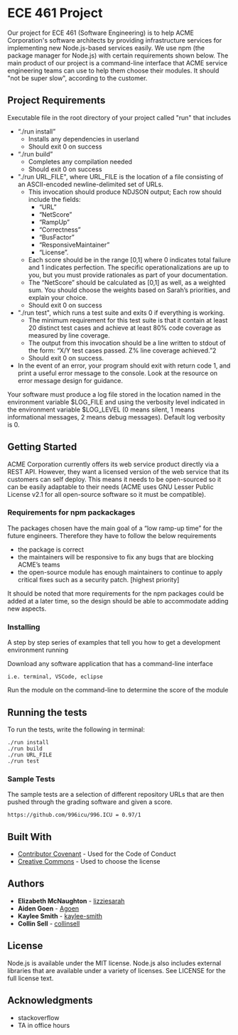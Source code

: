 # ECE 461 Project

Our project for ECE 461 (Software Engineering) is to help ACME Corporation's software architects by providing infrastructure services for implementing new Node.js-based services easily. We use npm (the package manager for Node.js) with certain requirements shown below. The main product of our project is a command-line interface that ACME service engineering teams can use to help them choose their modules. It should "not be super slow", according to the customer.

## Project Requirements

Executable file in the root directory of your project called "run" that includes
- “./run install”
    - Installs any dependencies in userland
    - Should exit 0 on success
- “./run build”
    - Completes any compilation needed
    - Should exit 0 on success
- "./run URL_FILE", where URL_FILE is the  location of a file consisting of an ASCII-encoded newline-delimited set of URLs.
    - This invocation should produce NDJSON output; Each row should include the fields:
        - “URL”
        - “NetScore”
        - “RampUp”
        - “Correctness”
        - “BusFactor”
        - “ResponsiveMaintainer”
        - “License”.
    - Each score should be in the range [0,1] where 0 indicates total failure and 1 indicates perfection. The specific operationalizations are up to you, but you must provide rationales as part of your documentation.
    - The “NetScore” should be calculated as [0,1] as well, as a weighted sum. You should choose the weights based on Sarah’s priorities, and explain your choice.
    - Should exit 0 on success
- "./run test", which runs a test suite and exits 0 if everything is working.
    - The minimum requirement for this test suite is that it contain at least 20 distinct test cases and achieve at least 80% code coverage as measured by line coverage.
    - The output from this invocation should be a line written to stdout of the form: “X/Y test cases passed. Z% line coverage achieved.”2
    - Should exit 0 on success.
- In the event of an error, your program should exit with return code 1, and print a useful error message to the console. Look at the resource on error message design for guidance.

Your software must produce a log file stored in the location named in the environment variable $LOG_FILE and using the verbosity level indicated in the environment variable $LOG_LEVEL (0 means silent, 1 means informational messages, 2 means debug messages). Default log verbosity is 0.

## Getting Started

ACME Corporation currently offers its web service product directly via a REST API. However, they want a licensed version of the web service that its customers can self deploy. This means it needs to be open-sourced so it can be easily adaptable to their needs (ACME uses GNU Lesser Public License v2.1 for all open-source software so it must be compatible). 

### Requirements for npm packackages

The packages chosen have the main goal of a “low ramp-up time” for the future engineers. Therefore they have to follow the below requirements
- the package is correct
- the maintainers will be responsive to fix any bugs that are blocking ACME’s teams
- the open-source module has enough maintainers to continue to apply critical fixes such as a security patch. [highest priority]

It should be noted that more requirements for the npm packages could be added at a later time, so the design should be able to accommodate adding new aspects.

### Installing

A step by step series of examples that tell you how to get a development
environment running

Download any software application that has a command-line interface

    i.e. terminal, VSCode, eclipse

Run the module on the command-line to determine the score of the module

## Running the tests

To run the tests, write the following in terminal:
    
    ./run install
    ./run build
    ./run URL_FILE
    ./run test

### Sample Tests

The sample tests are a selection of different repository URLs that are then pushed through the grading software and given a score.

    https://github.com/996icu/996.ICU = 0.97/1


## Built With

  - [Contributor Covenant](https://www.contributor-covenant.org/) - Used
    for the Code of Conduct
  - [Creative Commons](https://creativecommons.org/) - Used to choose
    the license

## Authors

  - **Elizabeth McNaughton** - 
    [lizziesarah](https://github.com/lizziesarah)
  - **Aiden Goen** - 
    [Agoen](https://github.com/Agoen)
  - **Kaylee Smith** - 
    [kaylee-smith](https://github.com/kaylee-smith)
  - **Collin Sell** - 
    [collinsell](https://github.com/collinsell)

## License

Node.js is available under the MIT license. Node.js also includes external libraries that are available under a variety of licenses. See LICENSE for the full license text.

## Acknowledgments

  - stackoverflow
  - TA in office hours

